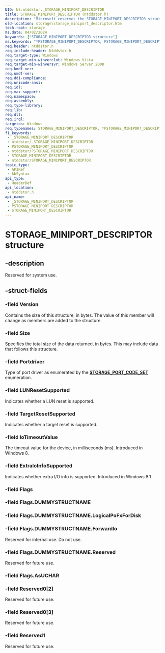 ```yaml
---
UID: NS:ntddstor._STORAGE_MINIPORT_DESCRIPTOR
title: STORAGE_MINIPORT_DESCRIPTOR (ntddstor.h)
description: "Microsoft reserves the STORAGE_MINIPORT_DESCRIPTOR structure for internal use only. Don't use this structure in your code."
old-location: storage\storage_miniport_descriptor.htm
tech.root: storage
ms.date: 04/02/2024
keywords: ["STORAGE_MINIPORT_DESCRIPTOR structure"]
ms.keywords: "*PSTORAGE_MINIPORT_DESCRIPTOR, PSTORAGE_MINIPORT_DESCRIPTOR, PSTORAGE_MINIPORT_DESCRIPTOR structure pointer [Storage Devices], STORAGE_MINIPORT_DESCRIPTOR, STORAGE_MINIPORT_DESCRIPTOR structure [Storage Devices], _STORAGE_MINIPORT_DESCRIPTOR, ntddstor/PSTORAGE_MINIPORT_DESCRIPTOR, ntddstor/STORAGE_MINIPORT_DESCRIPTOR, storage.storage_miniport_descriptor"
req.header: ntddstor.h
req.include-header: Ntddstor.h
req.target-type: Windows
req.target-min-winverclnt: Windows Vista
req.target-min-winversvr: Windows Server 2008
req.kmdf-ver: 
req.umdf-ver: 
req.ddi-compliance: 
req.unicode-ansi: 
req.idl: 
req.max-support: 
req.namespace: 
req.assembly: 
req.type-library: 
req.lib: 
req.dll: 
req.irql: 
targetos: Windows
req.typenames: STORAGE_MINIPORT_DESCRIPTOR, *PSTORAGE_MINIPORT_DESCRIPTOR
f1_keywords:
 - _STORAGE_MINIPORT_DESCRIPTOR
 - ntddstor/_STORAGE_MINIPORT_DESCRIPTOR
 - PSTORAGE_MINIPORT_DESCRIPTOR
 - ntddstor/PSTORAGE_MINIPORT_DESCRIPTOR
 - STORAGE_MINIPORT_DESCRIPTOR
 - ntddstor/STORAGE_MINIPORT_DESCRIPTOR
topic_type:
 - APIRef
 - kbSyntax
api_type:
 - HeaderDef
api_location:
 - ntddstor.h
api_name:
 - _STORAGE_MINIPORT_DESCRIPTOR
 - PSTORAGE_MINIPORT_DESCRIPTOR
 - STORAGE_MINIPORT_DESCRIPTOR
---
```


# STORAGE_MINIPORT_DESCRIPTOR structure

## -description

Reserved for system use.

## -struct-fields

### -field Version

Contains the size of this structure, in bytes. The value of this member will change as members are added to the structure.

### -field Size

Specifies the total size of the data returned, in bytes. This may include data that follows this structure.

### -field Portdriver

Type of port driver as enumerated by the **[STORAGE_PORT_CODE_SET](/previous-versions/windows/hardware/drivers/mt668773(v=vs.85))** enumeration.

### -field LUNResetSupported

Indicates whether a LUN reset is supported.

### -field TargetResetSupported

Indicates whether a target reset is supported.

### -field IoTimeoutValue

The timeout value for the device, in milliseconds (ms). Introduced in Windows 8.

### -field ExtraIoInfoSupported

Indicates whether extra I/O info is supported. Introduced in Windows 8.1

### -field Flags

### -field Flags.DUMMYSTRUCTNAME

### -field Flags.DUMMYSTRUCTNAME.LogicalPoFxForDisk

### -field Flags.DUMMYSTRUCTNAME.ForwardIo

Reserved for internal use. Do not use.

### -field Flags.DUMMYSTRUCTNAME.Reserved

Reserved for future use.

### -field Flags.AsUCHAR

### -field Reserved0[2]

Reserved for future use.

### -field Reserved0[3]

Reserved for future use.

### -field Reserved1

Reserved for future use.
